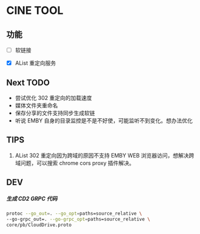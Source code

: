 # CINE TOOL

## 功能

- [ ] 软链接
- [x] AList 重定向服务


## Next TODO

- 尝试优化 302 重定向的加载速度
- 媒体文件夹重命名
- 保存分享的文件支持同步生成软链
- 听说 EMBY 自身的目录监控是不是不好使，可能监听不到变化。想办法优化

## TIPS

1. AList 302 重定向因为跨域的原因不支持 EMBY WEB 浏览器访问，想解决跨域问题，可以搜索 chrome cors proxy 插件解决。

## DEV

##### 生成 CD2 GRPC 代码

```bash
protoc --go_out=. --go_opt=paths=source_relative \
--go-grpc_out=. --go-grpc_opt=paths=source_relative \
core/pb/CloudDrive.proto
```

